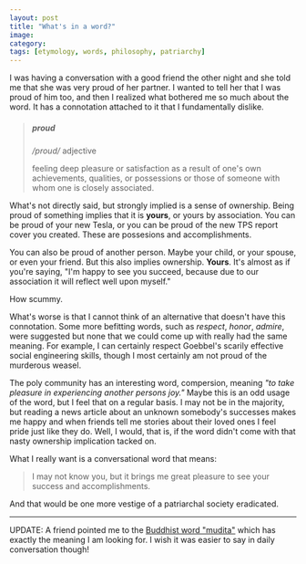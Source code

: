 ```yaml
---
layout: post
title: "What's in a word?"
image:
category:
tags: [etymology, words, philosophy, patriarchy]
---
```

I was having a conversation with a good friend the other night and she told me
that she was very proud of her partner. I wanted to tell her that I was proud of
him too, and then I realized what bothered me so much about the word. It has a
connotation attached to it that I fundamentally dislike.

> ##### proud
>
> */proud/*
> adjective
>
> feeling deep pleasure or satisfaction as a result of one's own achievements,
> qualities, or possessions or those of someone with whom one is closely associated.

What's not directly said, but strongly implied is a sense of ownership. Being
proud of something implies that it is **yours**, or yours by association. You can be
proud of your new Tesla, or you can be proud of the new TPS report cover you
created. These are possesions and accomplishments.

You can also be proud of another person. Maybe your child, or your spouse, or
even your friend. But this also implies ownership. **Yours**. It's almost as if
you're saying, "I'm happy to see you succeed, because due to our association it
will reflect well upon myself."

How scummy.

What's worse is that I cannot think of an alternative that doesn't have this
connotation. Some more befitting words, such as *respect*, *honor*, *admire*,
were suggested but none that we could come up with really had the same meaning.
For example, I can certainly respect Goebbel's scarily effective social
engineering skills, though I most certainly am not proud of the murderous weasel.

The poly community has an interesting word, compersion, meaning *"to take
pleasure in experiencing another persons joy."*  Maybe this is an odd usage of
the word, but I feel that on a regular basis. I may not be in the majority, but
reading a news article about an unknown somebody's successes makes me happy and
when friends tell me stories about their loved ones I feel pride just like they
do. Well, I would, that is, if the word didn't come with that nasty ownership
implication tacked on.

What I really want is a conversational word that means:

> I may not know you, but it brings me great pleasure to see your success and
> accomplishments.

And that would be one more vestige of a patriarchal society eradicated.

--------------

UPDATE: A friend pointed me to the [Buddhist word "mudita"](http://en.wikipedia.org/wiki/Mudita)
which has exactly the meaning I am looking for. I wish it was easier to say in daily conversation
though!
